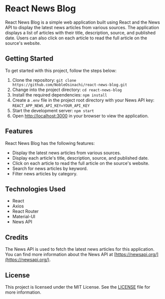 React News Blog
===============

React News Blog is a simple web application built using React and the News API to display the latest news articles from various sources. The application displays a list of articles with their title, description, source, and published date. Users can also click on each article to read the full article on the source's website.

Getting Started
---------------

To get started with this project, follow the steps below:

1.  Clone the repository: `git clone https://github.com/NobleOsinachi/react-news-blog.git`
2.  Change into the project directory: `cd react-news-blog`
3.  Install the required dependencies: `npm install`
4.  Create a `.env` file in the project root directory with your News API key: `REACT_APP_NEWS_API_KEY=YOUR_API_KEY`
5.  Start the development server: `npm start`
6.  Open [http://localhost:3000](http://localhost:3000) in your browser to view the application.

Features
--------

React News Blog has the following features:

*   Display the latest news articles from various sources.
*   Display each article's title, description, source, and published date.
*   Click on each article to read the full article on the source's website.
*   Search for news articles by keyword.
*   Filter news articles by category.

Technologies Used
-----------------

*   React
*   Axios
*   React Router
*   Material-UI
*   News API

Credits
-------

The News API is used to fetch the latest news articles for this application. You can find more information about the News API at [https://newsapi.org/](https://newsapi.org/).

License
-------

This project is licensed under the MIT License. See the [LICENSE](LICENSE) file for more information.

